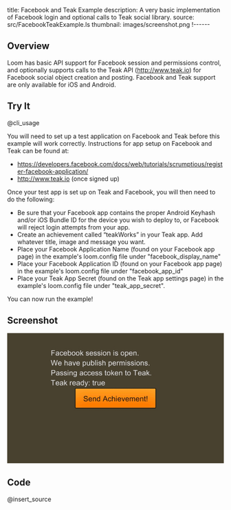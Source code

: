 title: Facebook and Teak Example
description: A very basic implementation of Facebook login and optional calls to Teak social library.
source: src/FacebookTeakExample.ls
thumbnail: images/screenshot.png
!------

## Overview
Loom has basic API support for Facebook session and permissions control, and optionally supports calls to the Teak API (http://www.teak.io) for Facebook social object creation and posting.
Facebook and Teak support are only available for iOS and Android.

## Try It
@cli_usage

You will need to set up a test application on Facebook and Teak before this example will work correctly. Instructions for app setup on Facebook and Teak can be found at:
 - https://developers.facebook.com/docs/web/tutorials/scrumptious/register-facebook-application/
 - http://www.teak.io (once signed up)

Once your test app is set up on Teak and Facebook, you will then need to do the following:

- Be sure that your Facebook app contains the proper Android Keyhash and/or iOS Bundle ID for the device you wish to deploy to, or Facebook will reject login attempts from your app.
- Create an achievement called “teakWorks” in your Teak app. Add whatever title, image and message you want.
- Place your Facebook Application Name (found on your Facebook app page) in the example's loom.config file under "facebook_display_name"
- Place your Facebook Application ID (found on your Facebook app page) in the example's loom.config file under "facebook_app_id"
- Place your Teak App Secret (found on the Teak app settings page) in the example's loom.config file under "teak_app_secret".

You can now run the example!

## Screenshot
![Screenshot](images/Screenshot.png)

## Code
@insert_source